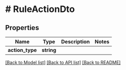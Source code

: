 # # RuleActionDto

## Properties

Name | Type | Description | Notes
------------ | ------------- | ------------- | -------------
**action_type** | **string** |  |

[[Back to Model list]](../../README.md#models) [[Back to API list]](../../README.md#endpoints) [[Back to README]](../../README.md)
